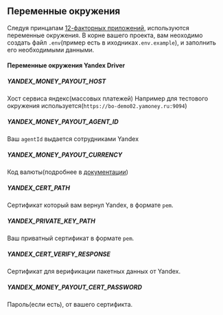 ## Переменные окружения
Следуя принцапам [12-факторных приложений](https://12factor.net/ru/), используются
переменные окружения. 
В корне вашего проекта, вам неоходимо создать файл `.env`(пример есть в иходниках`.env.example`),
и заполнить его необходимыми данными.

#### Переменные окружения Yandex Driver

##### YANDEX_MONEY_PAYOUT_HOST
Хост сервиса яндекс(массовых платежей)
Например для тестового окружения используется(`https://bo-demo02.yamoney.ru:9094`)

##### YANDEX_MONEY_PAYOUT_AGENT_ID
Ваш `agentId` выдается сотрудниками Yandex

##### YANDEX_MONEY_PAYOUT_CURRENCY
Код валюты(подробнее в [документации](https://tech.yandex.ru/money/doc/payment-solution/reference/datatypes-docpage/))

##### YANDEX_CERT_PATH
Сертификат который вам вернул Yandex, в формате `pem`.

##### YANDEX_PRIVATE_KEY_PATH
Ваш приватный сертификат в формате `pem`.

##### YANDEX_CERT_VERIFY_RESPONSE
Сертификат для верификации пакетных данных от Yandex.

##### YANDEX_MONEY_PAYOUT_CERT_PASSWORD
Пароль(если есть), от вашего сертификта.